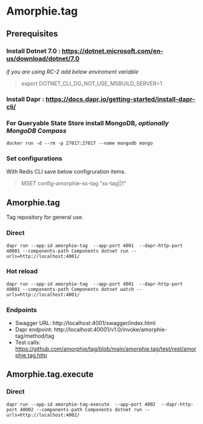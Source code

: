 # Amorphie.tag

## Prerequisites

### Install Dotnet 7.0 : https://dotnet.microsoft.com/en-us/download/dotnet/7.0

*if you are using RC-2 add below enviroment variable*
>export DOTNET_CLI_DO_NOT_USE_MSBUILD_SERVER=1

###  Install Dapr : https://docs.dapr.io/getting-started/install-dapr-cli/
### For **Queryable State Store** install MongoDB, *optionally MongoDB Compass*

```
docker run -d --rm -p 27017:27017 --name mongodb mongo
```
### Set configurations

With Redis CLI save below configruration items.

> MSET config-amorphie-ss-tag "ss-tag||1" 

## Amorphie.tag
Tag repository for general use. 


###  Direct
```
dapr run --app-id amorphie-tag  --app-port 4001  --dapr-http-port 40001 --components-path Components dotnet run -- urls=http://localhost:4001/
```

###  Hot reload
```
dapr run --app-id amorphie-tag  --app-port 4001  --dapr-http-port 40001 --components-path Components dotnet watch -- urls=http://localhost:4001/
```

### Endpoints 
* Swagger URL: http://localhost:4001/swagger/index.html
* Dapr endpoint: http://localhost:40001/v1.0/invoke/amorphie-tag/method/tag
* Test calls: https://github.com/amorphie/tag/blob/main/amorphie.tag/test/rest/amorphie.tag.http


## Amorphie.tag.execute

###  Direct
```
dapr run --app-id amorphie-tag-execute  --app-port 4002  --dapr-http-port 40002 --components-path Components dotnet run -- urls=http://localhost:4002/
```